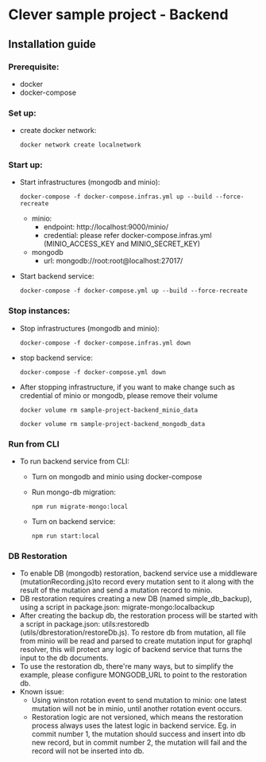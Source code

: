 # Clever sample project - Backend
## Installation guide


### Prerequisite:
- docker
- docker-compose


### Set up:
- create docker network:

  `docker network create localnetwork`

### Start up:

- Start infrastructures (mongodb and minio):

  `docker-compose -f docker-compose.infras.yml up --build --force-recreate`

  * minio:
    * endpoint: http://localhost:9000/minio/
    * credential: please refer docker-compose.infras.yml (MINIO_ACCESS_KEY and MINIO_SECRET_KEY)
  * mongodb 
    * url: mongodb://root:root@localhost:27017/
  
- Start backend service:

   `docker-compose -f docker-compose.yml up --build --force-recreate`

### Stop instances:
- Stop infrastructures (mongodb and minio):

  `docker-compose -f docker-compose.infras.yml down` 
- stop backend service:

  `docker-compose -f docker-compose.yml down`

* After stopping infrastructure, if you want to make change such as credential of minio or mongodb, please remove their volume

  `docker volume rm sample-project-backend_minio_data`

  `docker volume rm sample-project-backend_mongodb_data`

### Run from CLI
- To run backend service from CLI:
    * Turn on mongodb and minio using docker-compose
    * Run mongo-db migration:
      
      `npm run migrate-mongo:local`
    * Turn on backend service:
    
      `npm run start:local`
      
### DB Restoration
   - To enable DB (mongodb) restoration, backend service use a middleware (mutationRecording.js)to record every mutation sent to it along with the result of the mutation and send a mutation record to minio.
   - DB restoration requires creating a new DB (named simple_db_backup), using a script in package.json: migrate-mongo:localbackup
   - After creating the backup db, the restoration process will be started with a script in package.json: utils:restoredb (utils/dbrestoration/restoreDb.js). To restore db from mutation, all file from minio will be read and parsed to create mutation input for graphql resolver, this will protect any logic of backend service that turns the input to the db documents.  
   - To use the restoration db, there're many ways, but to simplify the example, please configure MONGODB_URL to point to the restoration db.
   - Known issue:
     * Using winston rotation event to send mutation to minio: one latest mutation will not be in minio, until another rotation event occurs.
     * Restoration logic are not versioned, which means the restoration process always uses the latest logic in backend service. Eg. in commit number 1, the mutation should success and insert into db new record, but in commit number 2, the mutation will fail and the record will not be inserted into db.
